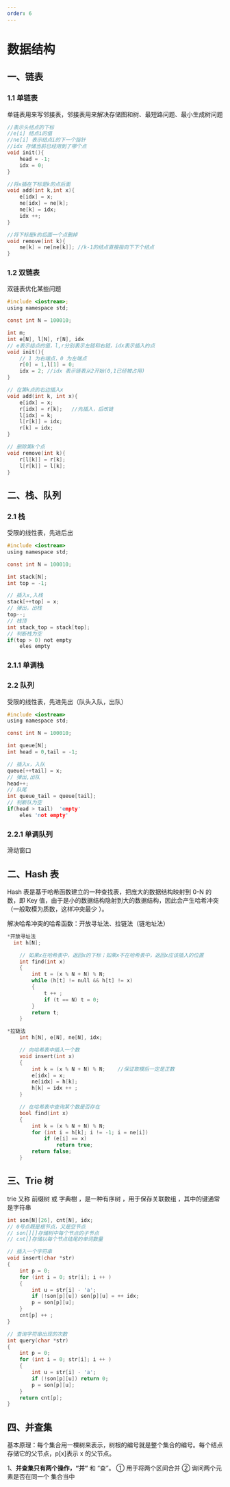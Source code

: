 ```yaml
---
order: 6
---
```


# 数据结构

## 一、链表

### 1.1 单链表

单链表用来写邻接表，邻接表用来解决存储图和树、最短路问题、最小生成树问题

```c
//表示头结点的下标
//e[i] 结点i的值
//ne[i] 表示结点i的下一个指针
//idx 存储当前已经用到了哪个点
void init(){
	head = -1;
	idx = 0;
}

//将x插在下标是k的点后面
void add(int k,int x){
	e[idx] = x;
	ne[idx] = ne[k];
	ne[k] = idx;
	idx ++;
}

//将下标是k的后面一个点删掉
void remove(int k){
    ne[k] = ne[ne[k]]; //k-1的结点直接指向下下个结点
}
```

### 1.2 双链表

双链表优化某些问题

```c
#include <iostream>;
using namespace std;

const int N = 100010;

int m;
int e[N], l[N], r[N], idx
// e表示结点的值，l,r分别表示左链和右链，idx表示插入的点
void init(){
    // 1 为右端点，0 为左端点
    r[0] = 1,l[1] = 0;
    idx = 2; //idx 表示链表从2开始(0,1已经被占用)
}

// 在第k点的右边插入x
void add(int k, int x){
    e[idx] = x;
    r[idx] = r[k];   //先插入，后改链
    l[idx] = k;
    l[r[k]] = idx;
    r[k] = idx;
}

// 删除第k个点
void remove(int k){
    r[l[k]] = r[k];
    l[r[k]] = l[k];
}

```

## 二、栈、队列

### 2.1 栈

受限的线性表，先进后出

```c
#include <iostream>
using namespace std;

const int N = 100010;

int stack[N];
int top = -1;

// 插入x,入栈
stack[++top] = x;
// 弹出，出栈
top--;
// 栈顶
int stack_top = stack[top];
// 判断栈为空
if(top > 0) not empty
    eles empty
```

### 2.1.1 单调栈

### 2.2 队列

受限的线性表，先进先出（队头入队，出队）

```c
#include <iostream>
using namespace std;

const int N = 100010;

int queue[N];
int head = 0,tail = -1;

// 插入x，入队
queue[++tail] = x;
// 弹出,出队
head++;
// 队尾
int queue_tail = queue[tail];
// 判断队为空
if(head > tail)  'empty'
    eles 'not empty'
```

### 2.2.1 单调队列

滑动窗口

## 二、Hash 表

Hash 表是基于哈希函数建立的一种查找表，把庞大的数据结构映射到 0-N 的数，即 Key 值，由于是小的数据结构隐射到大的数据结构，因此会产生哈希冲突（一般取模为质数，这样冲突最少 ）。

解决哈希冲突的哈希函数：开放寻址法、拉链法（链地址法）

```c
*开放寻址法
  int h[N];

    // 如果x在哈希表中，返回x的下标；如果x不在哈希表中，返回x应该插入的位置
    int find(int x)
    {
        int t = (x % N + N) % N;
        while (h[t] != null && h[t] != x)
        {
            t ++ ;
            if (t == N) t = 0;
        }
        return t;
    }

```

```c
*拉链法
    int h[N], e[N], ne[N], idx;

    // 向哈希表中插入一个数
    void insert(int x)
    {
        int k = (x % N + N) % N;	//保证取模后一定是正数
        e[idx] = x;
        ne[idx] = h[k];
        h[k] = idx ++ ;
    }

    // 在哈希表中查询某个数是否存在
    bool find(int x)
    {
        int k = (x % N + N) % N;
        for (int i = h[k]; i != -1; i = ne[i])
            if (e[i] == x)
                return true;
        return false;
    }
```

## 三、Trie 树

trie 又称 前缀树 或 字典樹 ，是一种有序树 ，用于保存关联数组 ，其中的键通常是字符串

```c
int son[N][26], cnt[N], idx;
// 0号点既是根节点，又是空节点
// son[][]存储树中每个节点的子节点
// cnt[]存储以每个节点结尾的单词数量

// 插入一个字符串
void insert(char *str)
{
    int p = 0;
    for (int i = 0; str[i]; i ++ )
    {
        int u = str[i] - 'a';
        if (!son[p][u]) son[p][u] = ++ idx;
        p = son[p][u];
    }
    cnt[p] ++ ;
}

// 查询字符串出现的次数
int query(char *str)
{
    int p = 0;
    for (int i = 0; str[i]; i ++ )
    {
        int u = str[i] - 'a';
        if (!son[p][u]) return 0;
        p = son[p][u];
    }
    return cnt[p];
}
```

## 四、并查集

基本原理：每个集合用一棵树来表示，树根的编号就是整个集合的编号。每个结点存储它的父节点，p[x]表示 x 的父节点。

1、**并查集只有两个操作，“并”** 和 “查”。 ① 用于将两个区间合并 ② 询问两个元素是否在同一个 集合当中
